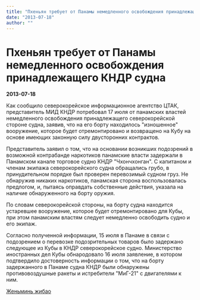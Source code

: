 ```yaml
---
title: "Пхеньян требует от Панамы немедленного освобождения принадлежащего КНДР судна"
date: "2013-07-18"
author: ""
---
```


# Пхеньян требует от Панамы немедленного освобождения принадлежащего КНДР судна

**2013-07-18** 

Как сообщило северокорейское информационное агентство ЦТАК, представитель МИД КНДР потребовал 17 июля от панамских властей немедленного освобождения принадлежащего северокорейской стороне судна, заявив, что на его борту находилось "изношенное" вооружение, которое будет отремонтировано и возвращено на Кубу на основе имеющих законную силу двусторонних контрактов.

Представитель заявил о том, что на основании возникших подозрений в возможной контрабанде наркотиков панамские власти задержали в Панамском канале торговое судно КНДР "Чхончхонган". С капитаном и членам экипажа северокорейского судна обращались грубо, в принудительном порядке был проверен перевозимый судном груз. Не обнаружив никаких наркотиков, панамская сторона воспользовалась предлогом, и, пытаясь оправдать собственные действия, указала на наличие обнаруженного на борту оружия.

По словам северокорейской стороны, на борту судна находится устаревшее вооружение, которое будет отремонтировано для Кубы, при этом панамским властям следует немедленно освободить судно и его экипаж.

Согласно полученной информации, 15 июля в Панаме в связи с подозрением о перевозке подозрительных товаров было задержано следующее из Кубы в КНДР северокорейское судно. Министерство иностранных дел Кубы обнародовало 16 июля заявление, в котором подтвердило достоверность информации о том, что на борту задержанного в Панаме судна КНДР были обнаружены противовоздушные ракеты и истребители "МиГ-21" с двигателями к ним.

[Женьминь жибао](http://russian.people.com.cn/31520/8332010.html)